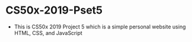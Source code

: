 # CS50x-2019-Pset5

- This is CS50x 2019 Project 5 which is a simple personal website using HTML, CSS, and JavaScript
